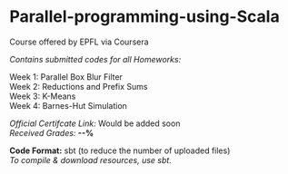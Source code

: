 # Parallel-programming-using-Scala
Course offered by EPFL via Coursera

*Contains submitted codes for all Homeworks:*  

Week 1: Parallel Box Blur Filter  
Week 2: Reductions and Prefix Sums  
Week 3: K-Means  
Week 4: Barnes-Hut Simulation  


*Official Certifcate Link:* Would be added soon  
*Received Grades:* **--%**  

**Code Format:** sbt (to reduce the number of uploaded files)  
*To compile & download resources, use sbt.*  
